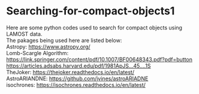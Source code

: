 # Searching-for-compact-objects1
Here are some python codes used to search for compact objects using LAMOST data.  
The pakages being used here are listed below:  
Astropy: https://www.astropy.org/    
Lomb-Scargle Algorithm:      
    https://link.springer.com/content/pdf/10.1007/BF00648343.pdf?pdf=button  
    https://articles.adsabs.harvard.edu/pdf/1981ApJS...45....1S  
TheJoker: https://thejoker.readthedocs.io/en/latest/  
AstroARIANDNE: https://github.com/jvines/astroARIADNE  
isochrones: https://isochrones.readthedocs.io/en/latest/  
